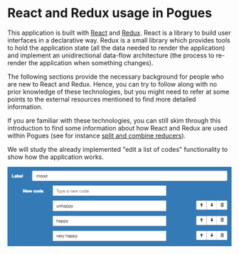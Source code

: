 # React and Redux usage in Pogues

This application is built with [React]() and [Redux](). React is a library to build user interfaces in a declarative way. Redux is a small library which provides tools to hold the application state (all the data needed to render the application) and implement an unidirectional data-flow architecture (the process to re-render the application when something changes).

The following sections provide the necessary background for people who are new to React and Redux. Hence, you can try to follow along with no prior knowledge of these technologies, but you might need to refer at some points to the external resources mentioned to find more detailed information.

If you are familiar with these technologies, you can still skim through this introduction to find some information about how React and Redux are used within Pogues (see for instance [split and combine reducers](/doc/react-redux/reducers-split-combine.md)).

We will study the already implemented "edit a list of codes" functionality to show how the application works.

![code list editor](../img/code-list-editor.png)

